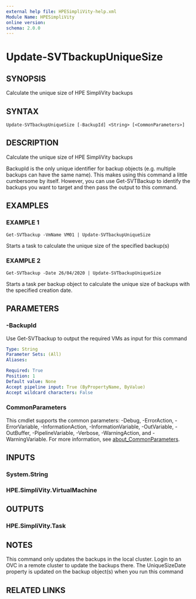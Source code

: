 ```yaml
---
external help file: HPESimpliVity-help.xml
Module Name: HPESimpliVity
online version:
schema: 2.0.0
---
```


# Update-SVTbackupUniqueSize

## SYNOPSIS
Calculate the unique size of HPE SimpliVity backups

## SYNTAX

```
Update-SVTbackupUniqueSize [-BackupId] <String> [<CommonParameters>]
```

## DESCRIPTION
Calculate the unique size of HPE SimpliVity backups

BackupId is the only unique identifier for backup objects (e.g.
multiple backups can have the same 
name).
This makes using this command a little cumbersome by itself.
However, you can use Get-SVTBackup 
to identify the backups you want to target and then pass the output to this command.

## EXAMPLES

### EXAMPLE 1
```
Get-SVTbackup -VmName VM01 | Update-SVTbackupUniqueSize
```

Starts a task to calculate the unique size of the specified backup(s)

### EXAMPLE 2
```
Get-SVTbackup -Date 26/04/2020 | Update-SVTbackupUniqueSize
```

Starts a task per backup object to calculate the unique size of backups with the specified creation date.

## PARAMETERS

### -BackupId
Use Get-SVTbackup to output the required VMs as input for this command

```yaml
Type: String
Parameter Sets: (All)
Aliases:

Required: True
Position: 1
Default value: None
Accept pipeline input: True (ByPropertyName, ByValue)
Accept wildcard characters: False
```

### CommonParameters
This cmdlet supports the common parameters: -Debug, -ErrorAction, -ErrorVariable, -InformationAction, -InformationVariable, -OutVariable, -OutBuffer, -PipelineVariable, -Verbose, -WarningAction, and -WarningVariable. For more information, see [about_CommonParameters](http://go.microsoft.com/fwlink/?LinkID=113216).

## INPUTS

### System.String
### HPE.SimpliVity.VirtualMachine
## OUTPUTS

### HPE.SimpliVity.Task
## NOTES
This command only updates the backups in the local cluster.
Login to an OVC in a remote cluster to 
update the backups there.
The UniqueSizeDate property is updated on the backup object(s) when you run 
this command

## RELATED LINKS
